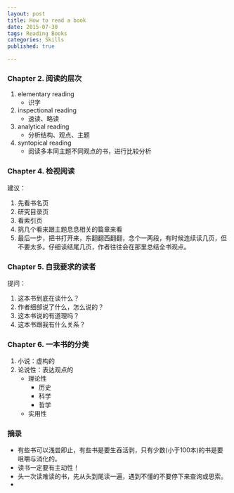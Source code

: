 ```yaml
---
layout: post
title: How to read a book
date: 2015-07-30
tags: Reading Books
categories: Skills
published: true

---
```



### Chapter 2. 阅读的层次

1. elementary reading
   * 识字
2. inspectional reading
   * 速读、略读
3. analytical reading
   * 分析结构、观点、主题
4. syntopical reading
   * 阅读多本同主题不同观点的书，进行比较分析


### Chapter 4. 检视阅读

建议：

1. 先看书名页
2. 研究目录页
3. 看索引页
4. 挑几个看来跟主题息息相关的篇章来看
5. 最后一步，把书打开来，东翻翻西翻翻，念个一两段，有时候连续读几页，但不要太多。仔细读结尾几页，作者往往会在那里总结全书观点。

### Chapter 5. 自我要求的读者

提问：

1. 这本书到底在谈什么？
2. 作者细部说了什么，怎么说的？
3. 这本书说的有道理吗？
4. 这本书跟我有什么关系？

### Chapter 6. 一本书的分类

1. 小说：虚构的
2. 论说性：表达观点的
    * 理论性
        * 历史
        * 科学
        * 哲学
    * 实用性


### 摘录
* 有些书可以浅尝即止，有些书是要生吞活剥，只有少数(小于100本)的书是要咀嚼与消化的。
* 读书一定要有主动性！
* 头一次读难读的书，先从头到尾读一遍，遇到不懂的不要停下来查询或思索。
* 
